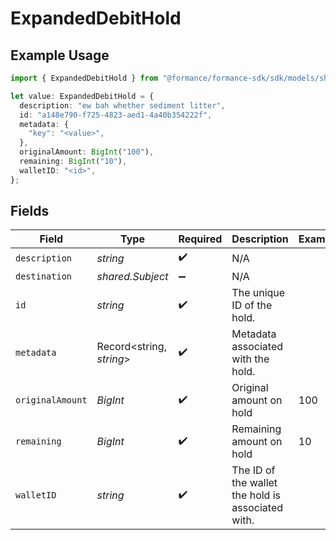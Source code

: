 # ExpandedDebitHold

## Example Usage

```typescript
import { ExpandedDebitHold } from "@formance/formance-sdk/sdk/models/shared";

let value: ExpandedDebitHold = {
  description: "ew bah whether sediment litter",
  id: "a148e790-f725-4823-aed1-4a40b354222f",
  metadata: {
    "key": "<value>",
  },
  originalAmount: BigInt("100"),
  remaining: BigInt("10"),
  walletID: "<id>",
};
```

## Fields

| Field                                             | Type                                              | Required                                          | Description                                       | Example                                           |
| ------------------------------------------------- | ------------------------------------------------- | ------------------------------------------------- | ------------------------------------------------- | ------------------------------------------------- |
| `description`                                     | *string*                                          | :heavy_check_mark:                                | N/A                                               |                                                   |
| `destination`                                     | *shared.Subject*                                  | :heavy_minus_sign:                                | N/A                                               |                                                   |
| `id`                                              | *string*                                          | :heavy_check_mark:                                | The unique ID of the hold.                        |                                                   |
| `metadata`                                        | Record<string, *string*>                          | :heavy_check_mark:                                | Metadata associated with the hold.                |                                                   |
| `originalAmount`                                  | *BigInt*                                          | :heavy_check_mark:                                | Original amount on hold                           | 100                                               |
| `remaining`                                       | *BigInt*                                          | :heavy_check_mark:                                | Remaining amount on hold                          | 10                                                |
| `walletID`                                        | *string*                                          | :heavy_check_mark:                                | The ID of the wallet the hold is associated with. |                                                   |